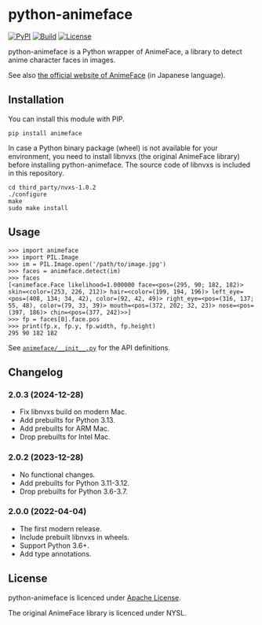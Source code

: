 # python-animeface

[![PyPI](https://img.shields.io/pypi/v/animeface.svg)](https://pypi.python.org/pypi/animeface)
[![Build](https://github.com/nya3jp/python-animeface/actions/workflows/build.yaml/badge.svg?branch=main)](https://github.com/nya3jp/python-animeface/actions/workflows/build.yaml)
[![License](https://img.shields.io/github/license/nya3jp/python-animeface.svg)](https://github.com/nya3jp/python-animeface/blob/main/LICENSE)

python-animeface is a Python wrapper of AnimeFace, a library to detect
anime character faces in images.

See also [the official website of AnimeFace] (in Japanese language).

[the official website of AnimeFace]: http://anime.udp.jp/imager-animeface.html


## Installation

You can install this module with PIP.

```
pip install animeface
```

In case a Python binary package (wheel) is not available for your environment,
you need to install libnvxs (the original AnimeFace library) before installing
python-animeface. The source code of libnvxs is included in this repository.

```
cd third_party/nvxs-1.0.2
./configure
make
sudo make install
```


## Usage

```
>>> import animeface
>>> import PIL.Image
>>> im = PIL.Image.open('/path/to/image.jpg')
>>> faces = animeface.detect(im)
>>> faces
[<animeface.Face likelihood=1.000000 face=<pos=(295, 90; 182, 182)> skin=<color=(253, 226, 212)> hair=<color=(199, 194, 196)> left_eye=<pos=(408, 134; 34, 42), color=(92, 42, 49)> right_eye=<pos=(316, 137; 55, 48), color=(79, 33, 39)> mouth=<pos=(372, 202; 32, 23)> nose=<pos=(397, 186)> chin=<pos=(377, 242)>>]
>>> fp = faces[0].face.pos
>>> print(fp.x, fp.y, fp.width, fp.height)
295 90 182 182
```

See [`animeface/__init__.py`] for the API definitions.

[`animeface/__init__.py`]: https://github.com/nya3jp/python-animeface/blob/main/animeface/__init__.py


## Changelog

### 2.0.3 (2024-12-28)

- Fix libnvxs build on modern Mac.
- Add prebuilts for Python 3.13.
- Add prebuilts for ARM Mac.
- Drop prebuilts for Intel Mac.

### 2.0.2 (2023-12-28)

- No functional changes.
- Add prebuilts for Python 3.11-3.12.
- Drop prebuilts for Python 3.6-3.7.

### 2.0.0 (2022-04-04)

- The first modern release.
- Include prebuilt libnvxs in wheels.
- Support Python 3.6+.
- Add type annotations.

## License

python-animeface is licenced under [Apache License](LICENSE).

The original AnimeFace library is licenced under NYSL.
